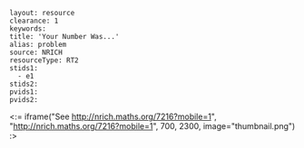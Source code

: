 ````
layout: resource
clearance: 1
keywords:
title: 'Your Number Was...'
alias: problem
source: NRICH
resourceType: RT2
stids1: 
  - e1
stids2:
pvids1:
pvids2:

````

<:= iframe("See http://nrich.maths.org/7216?mobile=1", "http://nrich.maths.org/7216?mobile=1", 700, 2300, image="thumbnail.png") :>

